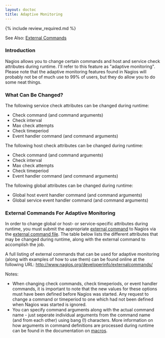 ```yaml
---
layout: doctoc
title: Adaptive Monitoring
---
```


{% include review_required.md %}

<span class="glyphicon glyphicon-arrow-right"></span> See Also: <a href="extcommands.html">External Commands</a>

### Introduction

Nagios allows you to change certain commands and host and service check attributes during runtime.  I'll refer to this feature as "adaptive monitoring".  Please note that the adaptive monitoring features found in Nagios will probably not be of much use to 99% of users, but they do allow you to do some neat things.

### What Can Be Changed?

The following service check attributes can be changed during runtime:

* Check command (and command arguments)
* Check interval
* Max check attempts
* Check timeperiod
* Event handler command (and command arguments)

The following host check attributes can be changed during runtime:

* Check command (and command arguments)
* Check interval
* Max check attempts
* Check timeperiod
* Event handler command (and command arguments)

The following global attributes can be changed during runtime:

* Global host event handler command (and command arguments)
* Global service event handler command (and command arguments)

### External Commands For Adaptive Monitoring

In order to change global or host- or service-specific attributes during runtime, you must submit the appropriate <a href="extcommands.html">external command</a> to Nagios via the <a href="configmain.html#command_file">external command file</a>.  The table below lists the different attributes that may be changed during runtime, along with the external command to accomplish the job.

A full listing of external commands that can be used for adaptive monitoring (along with examples of how to use them) can be found online at the following URL: <a href="http://www.nagios.org/developerinfo/externalcommands/" target="_blank">http://www.nagios.org/developerinfo/externalcommands/</a>

<span class="glyphicon glyphicon-pencil"></span> Notes:

* When changing check commands, check timeperiods, or event handler commands, it is important to note that the new values for these options must have been defined before Nagios was started.  Any request to change a command or timeperiod to one which had not been defined when Nagios was started is ignored.
* You can specify command arguments along with the actual command name - just seperate individual arguments from the command name (and from each other) using bang (!) characters.  More information on how arguments in command definitions are processed during runtime can be found in the documentation on <a href="macros.html">macros</a>.
